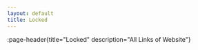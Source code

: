 ```yaml
---
layout: default
title: Locked
---
```


:page-header{title="Locked" description="All Links of Website"}

<!DOCTYPE html>
<html>
<head>
    <title>Password Protected Links</title>
    <script>
        function checkPassword() {
            var password = document.getElementById("password").value;
            
            // Replace 'your_password' with the desired password
            if (password === "visionsbyaplinks") {
                // Display the links
                document.getElementById("links").style.display = "block";
            } else {
                // Show an error message
                document.getElementById("error").style.display = "block";
            }
        }
    </script>
    <style>
        .hidden {
            display: none;
        }
    </style>
</head>
<body>
    <h1>Enter Password</h1>
    <input type="password" id="password">
    <button onclick="checkPassword()">Submit</button>
    
    <p id="error" class="hidden" style="color: red;">Incorrect password. Please try again.</p>
    
    <div id="links" class="hidden">
        <h2>Protected Links</h2>
        <ul>
            <li><a href="https://example.com">Link 1</a></li>
            <li><a href="https://example.com">Link 2</a></li>
            <li><a href="https://example.com">Link 3</a></li>
        </ul>
    </div>
</body>
</html>
